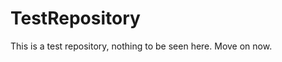 TestRepository
==============

This is a test repository, nothing to be seen here. Move on now.  
 
 
   
     
   
          
  
  
 
   
 
  
 
 

